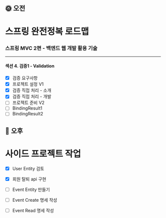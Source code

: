 ## :sun_with_face: 오전

# 스프링 완전정복 로드맵
### 스프링 MVC 2편 - 백엔드 웹 개발 활용 기술
--- ---
#### 섹션 4. 검증1 - Validation
- [x] 검증 요구사항
- [x] 프로젝트 설정 V1
- [x] 검증 직접 처리 - 소개
- [x] 검증 직접 처리 - 개발
- [ ] 프로젝트 준비 V2
- [ ] BindingResult1
- [ ] BindingResult2

## :full_moon_with_face: 오후
# 사이드 프로젝트 작업

- [x] User Entity 검토
- [x] 회원 탈퇴 api 구현
- [ ] Event Entity 만들기 
- [ ] Event Create 명세 작성
- [ ] Event Read 명세 작성


